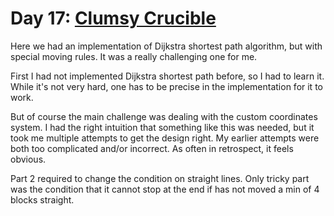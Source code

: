 # Day 17: [Clumsy Crucible](https://adventofcode.com/2023/day/17)

Here we had an implementation of Dijkstra shortest path algorithm, but with special moving rules. It was a really challenging one for me.

First I had not implemented Dijkstra shortest path before, so I had to learn it. While it's not very hard, one has to be precise in the implementation for it to work.

But of course the main challenge was dealing with the custom coordinates system. I had the right intuition that something like this was needed, but it took me multiple attempts to get the design right. My earlier attempts were both too complicated and/or incorrect. As often in retrospect, it feels obvious.

Part 2 required to change the condition on straight lines. Only tricky part was the condition that it cannot stop at the end if has not moved a min of 4 blocks straight.